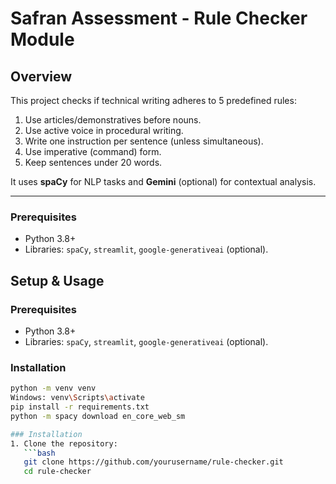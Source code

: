 # Safran Assessment - Rule Checker Module

## Overview
This project checks if technical writing adheres to 5 predefined rules:
1. Use articles/demonstratives before nouns.
2. Use active voice in procedural writing.
3. Write one instruction per sentence (unless simultaneous).
4. Use imperative (command) form.
5. Keep sentences under 20 words.

It uses **spaCy** for NLP tasks and **Gemini** (optional) for contextual analysis.

---

### Prerequisites
- Python 3.8+
- Libraries: `spaCy`, `streamlit`, `google-generativeai` (optional).


## Setup & Usage
### Prerequisites
- Python 3.8+
- Libraries: `spaCy`, `streamlit`, `google-generativeai` (optional).

### Installation
```bash
python -m venv venv
Windows: venv\Scripts\activate
pip install -r requirements.txt
python -m spacy download en_core_web_sm

### Installation
1. Clone the repository:
   ```bash
   git clone https://github.com/yourusername/rule-checker.git
   cd rule-checker